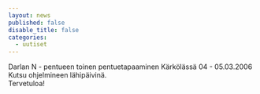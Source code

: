 ```yaml
---
layout: news
published: false
disable_title: false
categories: 
  - uutiset
---
```


Darlan N - pentueen toinen pentuetapaaminen  Kärkölässä 04 - 05.03.2006  
Kutsu ohjelmineen lähipäivinä.  
Tervetuloa!
